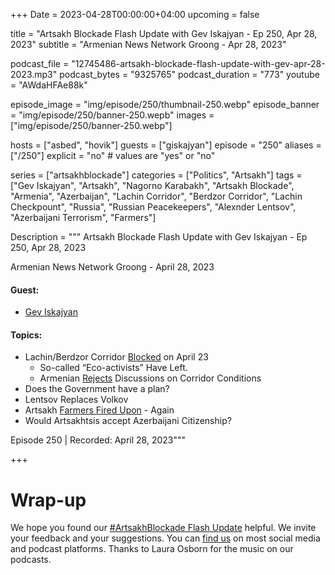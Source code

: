 +++
Date = 2023-04-28T00:00:00+04:00
upcoming = false

title = "Artsakh Blockade Flash Update with Gev Iskajyan - Ep 250, Apr 28, 2023"
subtitle = "Armenian News Network Groong - Apr 28, 2023"

podcast_file = "12745486-artsakh-blockade-flash-update-with-gev-apr-28-2023.mp3"
podcast_bytes = "9325765"
podcast_duration = "773"
youtube = "AWdaHFAe88k"

episode_image = "img/episode/250/thumbnail-250.webp"
episode_banner = "img/episode/250/banner-250.wepb"
images = ["img/episode/250/banner-250.webp"]

hosts = ["asbed", "hovik"]
guests = ["giskajyan"]
episode = "250"
aliases = ["/250"]
explicit = "no" # values are "yes" or "no"


series = ["artsakhblockade"]
categories = ["Politics", "Artsakh"]
tags = ["Gev Iskajyan", "Artsakh", "Nagorno Karabakh", "Artsakh Blockade", "Armenia", "Azerbaijan", "Lachin Corridor", "Berdzor Corridor", "Lachin Checkpount", "Russia", "Russian Peacekeepers", "Alexnder Lentsov", "Azerbaijani Terrorism", "Farmers"]

Description = """
Artsakh Blockade Flash Update with Gev Iskajyan - Ep 250, Apr 28, 2023

Armenian News Network Groong - April 28, 2023

#### Guest: 
* [Gev Iskajyan](/guest/giskajyan)

#### Topics:
* Lachin/Berdzor Corridor [Blocked](https://www.azatutyun.am/a/32375832.html) on April 23
    * So-called “Eco-activists” Have Left.
    * Armenian [Rejects](https://armenpress.am/eng/news/1109855.html) Discussions on Corridor Conditions
* Does the Government have a plan?
* Lentsov Replaces Volkov
* Artsakh [Farmers Fired Upon](https://armenpress.am/eng/news/1109847.html) - Again
* Would Artsakhtsis accept Azerbaijani Citizenship?

Episode 250 | Recorded: April 28, 2023"""

+++

# Wrap-up

We hope you found our [#ArtsakhBlockade Flash Update](https://podcasts.groong.org/) helpful. We invite your feedback and your suggestions. You can [find us](https://linktr.ee/groong) on most social media and podcast platforms. Thanks to Laura Osborn for the music on our podcasts.
